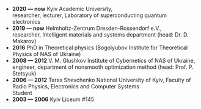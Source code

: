 * <b>2020 — now</b> Kyiv Academic University,<br> researcher, lecturer, Laboratory of superconducting quantum electronics
* <b>2019 — now</b> Helmholtz-Zentrum Dresden-Rossendorf e.V.,<br> researcher, Intelligent materials and systems department (head: Dr. D. Makarov)
* **2016** PhD in Theoretical physics (Bogolyubov Institute for Theoretical Physics of NAS of Ukraine)
* **2008 — 2012** V. M. Glushkov Institute of Cybernetics of NAS of Ukraine,<br> engineer, department of nonsmooth optimization method (head: Prof. P. Stetsyuk)
* **2006 — 2012** Taras Shevchenko National University of Kyiv, Faculty of Radio Physics, Electronics and Computer Systems<br>
Student
* **2003 — 2006** Kyiv Liceum #145
